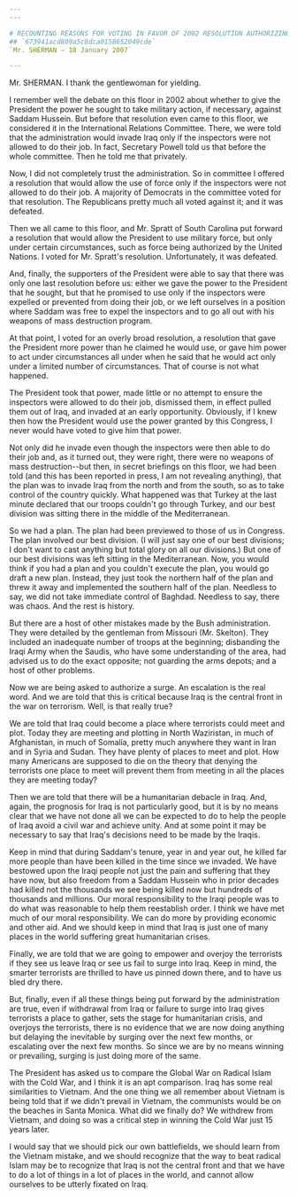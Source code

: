```yaml
---
---

# RECOUNTING REASONS FOR VOTING IN FAVOR OF 2002 RESOLUTION AUTHORIZING  USE OF MILITARY FORCE IN IRAQ
## `673941acd809a5c8dca0158652049cde`
`Mr. SHERMAN — 18 January 2007`

---
```



Mr. SHERMAN. I thank the gentlewoman for yielding.

I remember well the debate on this floor in 2002 about whether to 
give the President the power he sought to take military action, if 
necessary, against Saddam Hussein. But before that resolution even came 
to this floor, we considered it in the International Relations 
Committee. There, we were told that the administration would invade 
Iraq only if the inspectors were not allowed to do their job. In fact, 
Secretary Powell told us that before the whole committee. Then he told 
me that privately.

Now, I did not completely trust the administration. So in committee I 
offered a resolution that would allow the use of force only if the 
inspectors were not allowed to do their job. A majority of Democrats in 
the committee voted for that resolution. The Republicans pretty much 
all voted against it; and it was defeated.

Then we all came to this floor, and Mr. Spratt of South Carolina put 
forward a resolution that would allow the President to use military 
force, but only under certain circumstances, such as force being 
authorized by the United Nations. I voted for Mr. Spratt's resolution. 
Unfortunately, it was defeated.

And, finally, the supporters of the President were able to say that 
there was only one last resolution before us: either we gave the power 
to the President that he sought, but that he promised to use only if 
the inspectors were expelled or prevented from doing their job, or we 
left ourselves in a position where Saddam was free to expel the 
inspectors and to go all out with his weapons of mass destruction 
program.

At that point, I voted for an overly broad resolution, a resolution 
that gave the President more power than he claimed he would use, or 
gave him power to act under circumstances all under when he said that 
he would act only under a limited number of circumstances. That of 
course is not what happened.

The President took that power, made little or no attempt to ensure 
the inspectors were allowed to do their job, dismissed them, in effect 
pulled them out of Iraq, and invaded at an early opportunity. 
Obviously, if I knew then how the President would use the power granted 
by this Congress, I never would have voted to give him that power.

Not only did he invade even though the inspectors were then able to 
do their job and, as it turned out, they were right, there were no 
weapons of mass destruction--but then, in secret briefings on this 
floor, we had been told (and this has been reported in press, I am not 
revealing anything), that the plan was to invade Iraq from the north 
and from the south, so as to take control of the country quickly. What 
happened was that Turkey at the last minute declared that our troops 
couldn't go through Turkey, and our best division was sitting there in 
the middle of the Mediterranean.

So we had a plan. The plan had been previewed to those of us in 
Congress. The plan involved our best division. (I will just say one of 
our best divisions; I don't want to cast anything but total glory on 
all our divisions.) But one of our best divisions was left sitting in 
the Mediterranean. Now, you would think if you had a plan and you 
couldn't execute the plan, you would go draft a new plan. Instead, they 
just took the northern half of the plan and threw it away and 
implemented the southern half of the plan. Needless to say, we did not 
take immediate control of Baghdad. Needless to say, there was chaos. 
And the rest is history.

But there are a host of other mistakes made by the Bush 
administration. They were detailed by the gentleman from Missouri (Mr. 
Skelton). They included an inadequate number of troops at the 
beginning; disbanding the Iraqi Army when the Saudis, who have some 
understanding of the area, had advised us to do the exact opposite; not 
guarding the arms depots; and a host of other problems.

Now we are being asked to authorize a surge. An escalation is the 
real word. And we are told that this is critical because Iraq is the 
central front in the war on terrorism. Well, is that really true?

We are told that Iraq could become a place where terrorists could 
meet and plot. Today they are meeting and plotting in North Waziristan, 
in much of Afghanistan, in much of Somalia, pretty much anywhere they 
want in Iran and in Syria and Sudan. They have plenty of places to meet 
and plot. How many Americans are supposed to die on the theory that 
denying the terrorists one place to meet will prevent them from meeting 
in all the places they are meeting today?

Then we are told that there will be a humanitarian debacle in Iraq. 
And, again, the prognosis for Iraq is not particularly good, but it is 
by no means clear that we have not done all we can be expected to do to 
help the people of Iraq avoid a civil war and achieve unity. And at 
some point it may be necessary to say that Iraq's decisions need to be 
made by the Iraqis.

Keep in mind that during Saddam's tenure, year in and year out, he 
killed far more people than have been killed in the time since we 
invaded. We have bestowed upon the Iraqi people not just the pain and 
suffering that they have now, but also freedom from a Saddam Hussein 
who in prior decades had killed not the thousands we see being killed 
now but hundreds of thousands and millions. Our moral responsibility to 
the Iraqi people was to do what was reasonable to help them reestablish 
order. I think we have met much of our moral responsibility. We can do 
more by providing economic and other aid. And we should keep in mind 
that Iraq is just one of many places in the world suffering great 
humanitarian crises.

Finally, we are told that we are going to empower and overjoy the 
terrorists if they see us leave Iraq or see us fail to surge into Iraq. 
Keep in mind, the smarter terrorists are thrilled to have us pinned 
down there, and to have us bled dry there.

But, finally, even if all these things being put forward by the 
administration are true, even if withdrawal from Iraq or failure to 
surge into Iraq gives terrorists a place to gather, sets the stage for 
humanitarian crisis, and overjoys the terrorists, there is no evidence 
that we are now doing anything but delaying the inevitable by surging 
over the next few months, or escalating over the next few months. So 
since we are by no means winning or prevailing, surging is just doing 
more of the same.

The President has asked us to compare the Global War on Radical Islam 
with the Cold War, and I think it is an apt comparison. Iraq has some 
real similarities to Vietnam. And the one thing we all remember about 
Vietnam is being told that if we didn't prevail in Vietnam, the 
communists would be on the beaches in Santa Monica. What did we finally 
do? We withdrew from Vietnam, and doing so was a critical step in 
winning the Cold War just 15 years later.

I would say that we should pick our own battlefields, we should learn 
from the Vietnam mistake, and we should recognize that the way to beat 
radical Islam may be to recognize that Iraq is not the central front 
and that we have to do a lot of things in a lot of places in the world, 
and cannot allow ourselves to be utterly fixated on Iraq.

